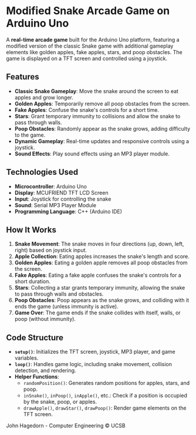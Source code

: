 # Modified Snake Arcade Game on Arduino Uno

A **real-time arcade game** built for the Arduino Uno platform, featuring a modified version of the classic Snake game with additional gameplay elements like golden apples, fake apples, stars, and poop obstacles. The game is displayed on a TFT screen and controlled using a joystick.

## Features
- **Classic Snake Gameplay**: Move the snake around the screen to eat apples and grow longer.
- **Golden Apples**: Temporarily remove all poop obstacles from the screen.
- **Fake Apples**: Confuse the snake's controls for a short time.
- **Stars**: Grant temporary immunity to collisions and allow the snake to pass through walls.
- **Poop Obstacles**: Randomly appear as the snake grows, adding difficulty to the game.
- **Dynamic Gameplay**: Real-time updates and responsive controls using a joystick.
- **Sound Effects**: Play sound effects using an MP3 player module.

## Technologies Used
- **Microcontroller**: Arduino Uno
- **Display**: MCUFRIEND TFT LCD Screen
- **Input**: Joystick for controlling the snake
- **Sound**: Serial MP3 Player Module
- **Programming Language**: C++ (Arduino IDE)

## How It Works
1. **Snake Movement**: The snake moves in four directions (up, down, left, right) based on joystick input.
2. **Apple Collection**: Eating apples increases the snake's length and score.
3. **Golden Apples**: Eating a golden apple removes all poop obstacles from the screen.
4. **Fake Apples**: Eating a fake apple confuses the snake's controls for a short duration.
5. **Stars**: Collecting a star grants temporary immunity, allowing the snake to pass through walls and obstacles.
6. **Poop Obstacles**: Poop appears as the snake grows, and colliding with it ends the game (unless immunity is active).
7. **Game Over**: The game ends if the snake collides with itself, walls, or poop (without immunity).

## Code Structure
- **`setup()`**: Initializes the TFT screen, joystick, MP3 player, and game variables.
- **`loop()`**: Handles game logic, including snake movement, collision detection, and rendering.
- **Helper Functions**:
  - `randomPosition()`: Generates random positions for apples, stars, and poop.
  - `inSnake()`, `inPoop()`, `inApple()`, etc.: Check if a position is occupied by the snake, poop, or apples.
  - `drawApple()`, `drawStar()`, `drawPoop()`: Render game elements on the TFT screen.

John Hagedorn - Computer Engineering © UCSB
